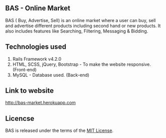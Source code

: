 ## BAS - Online Market

BAS ( Buy, Advertise, Sell) is an online market where a user can buy, sell and advertise different products including second hand or new products.
It also includes features like Searching, Filtering, Messaging & Bidding.

## Technologies used

1. Rails Framework v4.2.0 
2. HTML, SCSS, jQuery, Bootstrap - To make the website responsive. (Front-end)
3. MySQL - Database used. (Back-end)

## Link to website 

http://bas-market.herokuapp.com

## Licencse

BAS is released under the terms of the [MIT License](http://www.opensource.org/licenses/MIT).
